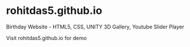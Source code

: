# rohitdas5.github.io
Birthday Website - HTML5, CSS, UNITY 3D Gallery, Youtube Slider Player

Visit rohitdas5.github.io for demo
